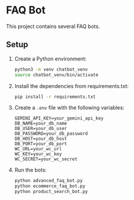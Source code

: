 # FAQ Bot

This project contains several FAQ bots.

## Setup

1.  Create a Python environment:

    ```bash
    python3 -m venv chatbot_venv
    source chatbot_venv/bin/activate
    ```

2.  Install the dependencies from requirements.txt:

    ```bash
    pip install -r requirements.txt
    ```

3.  Create a `.env` file with the following variables:

    ```
    GEMINI_API_KEY=your_gemini_api_key
    DB_NAME=your_db_name
    DB_USER=your_db_user
    DB_PASSWORD=your_db_password
    DB_HOST=your_db_host
    DB_PORT=your_db_port
    WC_URL=your_wc_url
    WC_KEY=your_wc_key
    WC_SECRET=your_wc_secret
    ```

4.  Run the bots:

    ```bash
    python advanced_faq_bot.py
    python ecommerce_faq_bot.py
    python product_search_bot.py
